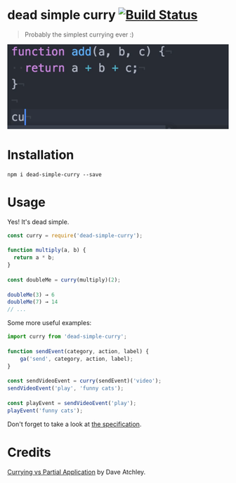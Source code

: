 # dead simple curry [![Build Status](https://travis-ci.org/msn0/dead-simple-curry.svg?branch=master)](http://travis-ci.org/msn0/dead-simple-curry)

> Probably the simplest currying ever :) 

![](https://raw.githubusercontent.com/msn0/dead-simple-curry/master/example.gif)

# Installation

```
npm i dead-simple-curry --save
```

# Usage

Yes! It's dead simple.

```js
const curry = require('dead-simple-curry');

function multiply(a, b) {
  return a * b;
}

const doubleMe = curry(multiply)(2);

doubleMe(3) → 6
doubleMe(7) → 14
// ...
```

Some more useful examples:

```js
import curry from 'dead-simple-curry';

function sendEvent(category, action, label) {
    ga('send', category, action, label);
}

const sendVideoEvent = curry(sendEvent)('video');
sendVideoEvent('play', 'funny cats');

const playEvent = sendVideoEvent('play');
playEvent('funny cats');

```

Don't forget to take a look at [the specification](https://github.com/msn0/dead-simple-curry/blob/master/test.js).

# Credits

[Currying vs Partial Application](http://www.datchley.name/currying-vs-partial-application/) by Dave Atchley. 
